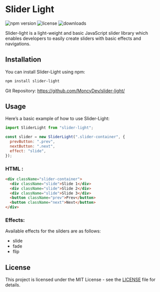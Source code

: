 # Slider Light

![npm version](https://img.shields.io/npm/v/sliderlight.svg)
![license](https://img.shields.io/github/license/MoncyDev/slider-light)
![downloads](https://img.shields.io/npm/dm/sliderlight.svg)

Slider-light is a light-weight and basic JavaScript slider library which enables developers to easily create sliders with basic effects and navigations.

## Installation

You can install Slider-Light using npm:

```bash
npm install slider-light
```

Git Repository: https://github.com/MoncyDev/slider-light/

## Usage

Here’s a basic example of how to use Slider-Light:

```javascript
import SliderLight from "slider-light";

const slider = new SliderLight(".slider-container", {
  prevButton: ".prev",
  nextButton: ".next",
  effect: "slide",
});
```

### HTML :

```html
<div className="slider-container">
  <div className="slide">Slide 1</div>
  <div className="slide">Slide 2</div>
  <div className="slide">Slide 3</div>
  <button className="prev">Prev</button>
  <button className="next">Next</button>
</div>
```

### Effects:

Available effects for the silders are as follows:

- slide
- fade
- flip

## License

This project is licensed under the MIT License - see the [LICENSE](LICENSE) file for details.
